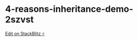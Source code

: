 # 4-reasons-inheritance-demo-2szvst

[Edit on StackBlitz ⚡️](https://stackblitz.com/edit/4-reasons-inheritance-demo-2szvst)